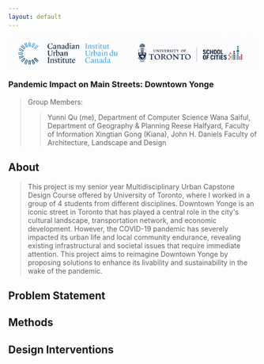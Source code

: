 ```yaml
---
layout: default
---
```

<p align="center">
<img src="CUI-UT-logo.png" alt="drawing" width="700"/>
</p>

### Pandemic Impact on Main Streets: Downtown Yonge
>Group Members:
>> Yunni Qu (me), Department of Computer Science
>> Wana Saiful, Department of Geography & Planning
>> Reese Halfyard, Faculty of Information
>> Xingtian Gong (Kiana), John H. Daniels Faculty of Architecture, Landscape and Design

## About
> This project is my senior year Multidisciplinary Urban Capstone Design Course offered by University of Toronto, where I worked in a group of 4 students from different disciplines. 
> Downtown Yonge is an iconic street in Toronto that has played a central role in the city's cultural landscape, transportation network, and economic development. However, the COVID-19 pandemic has severely impacted its urban life and local community endurance, revealing existing infrastructural and societal issues that require immediate attention. This project aims to reimagine Downtown Yonge by proposing solutions to enhance its livability and sustainability in the wake of the pandemic.

## Problem Statement


## Methods

## Design Interventions
